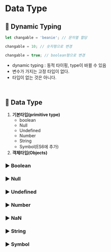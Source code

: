 # Data Type

## 🔖 Dynamic Typing

```js
let changable = 'beanie'; // 문자열 할당

changable = 10; // 숫자형으로 변경

changable = true; // boolean형으로 변경
```
- dynamic typing : 동적 타이핑, type이 바뀔 수 있음
- 변수가 가지는 고정 타입이 없다.
- 타입이 없는 것은 아니다.

<br>

## 🔖 Data Type

1. **기본타입(primitive type)**
   - boolean
   - Null
   - Undefined
   - Number
   - String
   - Symbol(ES6에 추가)
2. **객체타입(Objects)**

### ▶ Boolean

### ▶ Null

### ▶ Undefined

### ▶ Number

### ▶ NaN

### ▶ String

### ▶ Symbol